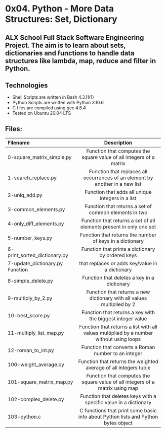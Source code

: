 # 0x04. Python - More Data Structures: Set, Dictionary
## ALX School Full Stack Software Engineering Project. The aim is to learn about sets, dictionaries and functions to handle data structures like lambda, map, reduce and filter in Python.

## Technologies
* Shell Scripts are written in Bash 4.3.11(1)
* Python Scripts are written with Python 3.10.6
* C files are compiled using gcc 4.8.4
* Tested on Ubuntu 20.04 LTS
## Files:
|Filename |	Description|
|:--------|:----------:|
|0-square_matrix_simple.py |	Function that computes the square value of all integers of a matrix|
|1-search_replace.py|	Function that replaces all occurrences of an element by another in a new list|
|2-uniq_add.py|	Function that adds all unique integers in a list|
|3-common_elements.py|	Function that returns a set of common elements in two|
|4-only_diff_elements.py|	Function that returns a set of all elements present in only one set|
|5-number_keys.py|	Function that returns the number of keys in a dictionary|
|6-print_sorted_dictionary.py|	Function that prints a dictionary by ordered keys|
|7-update_dictionary.py	Function| that replaces or adds key/value in a dictionary|
|8-simple_delete.py|	Function that deletes a key in a dictionary|
|9-multiply_by_2.py|	Function that returns a new dictionary with all values multiplied by 2|
|10-best_score.py|	Function that returns a key with the biggest integer value|
|11-multiply_list_map.py|	Function that returns a list with all values multiplied by a number without using loops|
|12-roman_to_int.py|	Function that converts a Roman number to an integer|
|100-weight_average.py|	Function that returns the weighted average of all integers tuple|
|101-square_matrix_map.py|	Function that computes the square value of all integers of a matrix using map|
|102-complex_delete.py|	Function that deletes keys with a specific value in a dictionary|
|103-python.c|	C functions that print some basic info about Python lists and Python bytes object|
